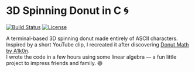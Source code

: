 # 3D Spinning Donut in C 🌀

[![Build Status](https://img.shields.io/badge/build-passing-brightgreen)](https://github.com/TomC333/DonutC)
[![License](https://img.shields.io/badge/license-MIT-blue)](https://github.com/TomC333/DonutC/blob/main/LICENSE)

A terminal-based 3D spinning donut made entirely of ASCII characters.  
Inspired by a short YouTube clip, I recreated it after discovering [Donut Math by A1k0n](https://www.a1k0n.net/2011/07/20/donut-math.html).  
I wrote the code in a few hours using some linear algebra — a fun little project to impress friends and family. 😄
